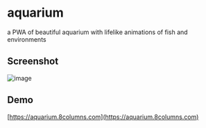 # aquarium
a PWA of beautiful aquarium with lifelike animations of fish and environments

## Screenshot

![image](https://github.com/user-attachments/assets/1fc72c5c-6b92-435f-9201-ebe3da791a18)

## Demo
[https://aquarium.8columns.com](https://aquarium.8columns.com)

